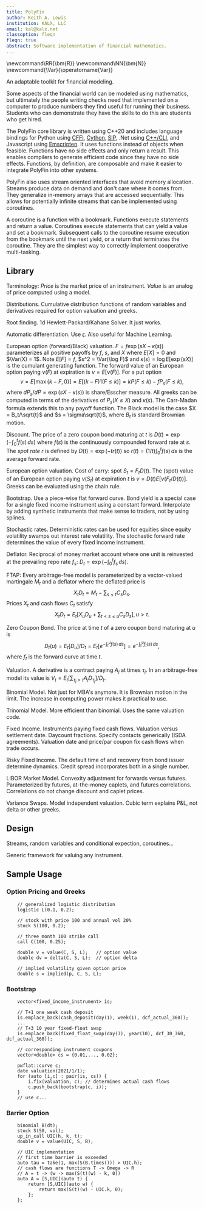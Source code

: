 ```yaml
---
title: PolyFin
author: Keith A. Lewis
institution: KALX, LLC
email: kal@kalx.net
classoption: fleqn
fleqn: true
abstract: Software implementation of financial mathematics.
...
```


\newcommand\RR{\bm{R}}
\newcommand\NN{\bm{N}}
\newcommand{\Var}{\operatorname{Var}}

An adaptable toolkit for financial modeling.

Some aspects of the financial world can be modeled using mathematics,
but ultimately the people writing checks need that implemented on
a computer to produce numbers they find useful for running their business.
Students who can demonstrate they have the skills to do this are
students who get hired.

The PolyFin core library is written using C++20 and includes language bindings for
Python using [CFFI](https://cffi.readthedocs.io/en/latest/), [Cython](https://cython.org/),
[SIP](https://www.riverbankcomputing.com/software/sip/intro),
.Net using [C++/CLI](https://docs.microsoft.com/en-us/cpp/dotnet/dotnet-programming-with-cpp-cli-visual-cpp),
and Javascript using [Emscripten](https://developer.mozilla.org/en-US/docs/Mozilla/Projects/Emscripten).
It uses functions instead of objects when feasible. 
Functions have no side effects and only return a result. 
This enables compilers to generate efficient code since they have no
side effects.  Functions, by definition, are
composable and make it easier to integrate PolyFin into other systems.

PolyFin also uses stream oriented interfaces that avoid memory allocation.
Streams produce data on demand and don't care where it comes from.
They generalize in-memory arrays that are accessed sequentially.
This allows for potentially infinite streams that can
be implemented using coroutines.

A coroutine is a function with a bookmark.
Functions execute statements and return a value.
Coroutines execute statements that can yield a value and set a bookmark.
Subsequent calls to the coroutine resume execution from the bookmark until
the next yield, or a return that terminates the coroutine.
They are the simplest way to correctly implement cooperative multi-tasking.

## Library

Terminology: _Price_ is the market price of an instrument. _Value_ is
an analog of price computed using a model.

Distributions. Cumulative distribution functions of random variables
and derivatives required for option valuation and greeks.

Root finding. 1d Hewlett-Packard/Kahane Solver. It just works.

Automatic differentiation. Use [$\epsilon$](https://github.com/keithalewis/epsilon).
Also useful for Machine Learning.

European option (forward/Black) valuation. $F = f \exp(s X - κ(s))$ parameterizes all positive payoffs
by $f$, $s$, and $X$ where $E[X] = 0$ and $\Var(X) = 1$. Note $E[F] = f$, $s^2 = \Var(\log F)$
and $κ(s) = \log E[\exp(s X)]$ is the cumulant generating function.
The forward value of an European option paying $ν(F)$ at expiration is $v = E[ν(F)]$.
For a put option
$$
	v = E[\max\{k - F,0\}] = E[(k - F)1(F \le k)] = kP(F\le k) - f P_s(F\le k),
$$
where $dP_s/dP = \exp(s X - κ(s))$ is share/Esscher measure.
All greeks can be computed in terms of the derivatives of $P_s(X\le X)$ and $κ(s)$.
The Carr-Madan formula extends this to any payoff function.
The Black model is the case $X = B_t/\sqrt{t}$ and $s = \sigma\sqrt{t}$,
where $B_t$ is standard Brownian motion.

Discount. The price of a zero coupon bond maturing at $t$ is $D(t) = \exp(-\int_0^t f(s)\,ds)$
where $f(s)$ is the continuously compounded forward rate at $s$.
The _spot rate_ $r$ is defined by $D(t) = \exp(-t r(t))$ so
$r(t) = (1/t)\int_0^t f(s)\,ds$ is the average forward rate.

European option valuation. Cost of carry: spot $S_t = F_tD(t)$.
The (spot) value of an European option paying $ν(S_t)$ at expiration $t$ is $v = D(t)E[ν(F_t/D(t))]$.
Greeks can be evaluated using the chain rule.

Bootstrap. Use a piece-wise flat forward curve.
Bond yield is a special case for a single fixed income instrument using a constant forward.
Interpolate by adding synthetic instruments that make sense to traders, not by using splines.

Stochastic rates. Deterministic rates can be used for equities since
equity volatility swamps out interest rate volatility.
The stochastic forward rate determines the value of every fixed income instrument.

Deflator. Reciprocal of money market account where one unit is reinvested at
the prevailing repo rate $f_s$: $D_t = \exp(-\int_0^t f_s\,ds)$.

FTAP: Every arbitrage-free model is parameterized by a vector-valued martingale
$M_t$ and a deflator where the deflated price is
$$
	X_t D_t = M_t - \sum_{s\le t} C_s D_s.
$$
Prices $X_t$ and cash flows $C_t$ satisfy
$$
	X_t D_t = E_t[X_u D_u + \sum_{t < s \le u} C_s D_s], u > t.
$$

Zero Coupon Bond. The price at time $t$ of a zero coupon bond maturing at $u$ is
$$
	D_t(u) = E_t[D_u]/D_t = E_t[e^{-\int_t^u f(s)\,ds}] = e^{-\int_t^u f_t(s)\,ds},
$$
where $f_t$ is the forward curve at time $t$.

Valuation. A derivative is a contract paying $A_j$ at times $τ_j$.
In an arbitrage-free model its value is $V_t = E_t[\sum_{τ_j>t} A_j D_{τ_j}]/D_t$.

Binomial Model. Not just for MBA's anymore. It is Brownian motion in
the limit. The increase in computing power makes it practical to use.

Trinomial Model. More efficient than binomial. Uses the same valuation code.

Fixed Income. Instruments paying fixed cash flows.  Valuation versus settlement date.
Daycount fractions.  Specify contacts generically (ISDA agreements).
Valuation date and price/par coupon fix cash flows when trade occurs.

Risky Fixed Income. The default time of and recovery from bond issuer determine dynamics.
Credit spread incorporates both in a single number.

LIBOR Market Model. Convexity adjustment for forwards versus futures.
Parameterized by futures, at-the-money caplets, and
futures correlations. Correlations do not change discount and caplet prices.

Variance Swaps. Model independent valuation. Cubic term explains P&L, not delta or other greeks.

## Design

Streams, random variables and conditional expection, coroutines...

Generic framework for valuing any instrument.

## Sample Usage

### Option Pricing and Greeks

```
	// generalized logistic distribution
	logistic L(0.1, 0.2);

	// stock with price 100 and annual vol 20%
	stock S(100, 0.2);

	// three month 100 strike call
	call C(100, 0.25);   

	double v = value(C, S, L);   // option value
	double dv = delta(C, S, L);  // option delta

	// implied volatility given option price
	double s = implied(p, C, S, L);
```

### Bootstrap

```
	vector<fixed_income_instrument> is;

	// T+1 one week cash deposit
	is.emplace_back(cash_deposit(day(1), week(1), dcf_actual_360));
	...
	// T+3 10 year fixed-float swap
	is.emplace_back(fixed_float_swap(day(3), year(10), dcf_30_360, dcf_actual_360));

	// corresponding instrument coupons
	vector<double> cs = {0.01,..., 0.02};

	pwflat::curve c;
	date valuation(2021/1/1);
	for (auto [i,c] : pair(is, cs)) {
		i.fix(valuation, c); // determines actual cash flows
		c.push_back(bootstrap(c, i));
	}
	// use c...

```

### Barrier Option

```
	binomial B(dt);
	stock S(S0, vol);
	up_in_call UIC(h, k, t);
	double v = value(UIC, S, B);

	// UIC implementation
	// first time barrier is exceeded
	auto tau = take(1, max(S(B.times())) > UIC.h);
	// cash flows are functions T -> Omega -> R
	// A = t -> (w -> max(S(t)(w) - k, 0))
	auto A = [S,UIC](auto t) {
		return [S,UIC](auto w) {
			return max(S(t)(w) - UIC.k, 0);
		};
	};

```
